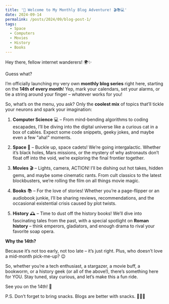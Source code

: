 ```yaml
---
title: '🚀 Welcome to My Monthly Blog Adventure! 🎬📚💻'
date: 2024-09-14
permalink: /posts/2024/09/blog-post-1/
tags:
  - Space
  - Computers
  - Movies
  - History
  - Books
---
```


Hey there, fellow internet wanderers! 🌍✨

Guess what?

I’m officially launching my very own **monthly blog series** right here, starting on the **14th of every month**! Yep, mark your calendars, set your alarms, or tie a string around your finger – whatever works for you! 

So, what’s on the menu, you ask? Only the **coolest mix** of topics that’ll tickle your neurons and spark your imagination:

1. **Computer Science** 💻 – From mind-bending algorithms to coding escapades, I’ll be diving into the digital universe like a curious cat in a box of cables. Expect some code snippets, geeky jokes, and maybe even a few "aha!" moments.

2. **Space** 🌌 – Buckle up, space cadets! We’re going intergalactic. Whether it’s black holes, Mars missions, or the mystery of why astronauts don’t float off into the void, we’re exploring the final frontier together.

3. **Movies** 🎬 – Lights, camera, ACTION! I’ll be dishing out hot takes, hidden gems, and maybe some cinematic rants. From cult classics to the latest blockbusters, we’re rolling the film on all things movie magic.

4. **Books** 📚 – For the love of stories! Whether you’re a page-flipper or an audiobook junkie, I’ll be sharing reviews, recommendations, and the occasional existential crisis caused by plot twists.

5. **History** 🕰️ – Time to dust off the history books! We’ll dive into fascinating tales from the past, with a special spotlight on **Roman history** – think emperors, gladiators, and enough drama to rival your favorite soap opera.

**Why the 14th?**

Because it’s not too early, not too late – it’s just right. Plus, who doesn’t love a mid-month pick-me-up? 😉

So, whether you’re a tech enthusiast, a stargazer, a movie buff, a bookworm, or a history geek (or all of the above!), there’s something here for YOU. Stay tuned, stay curious, and let’s make this a fun ride.

See you on the 14th! 🎉

P.S. Don’t forget to bring snacks. Blogs are better with snacks. 🍿🍜🥞



